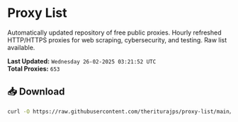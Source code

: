 # Proxy List

Automatically updated repository of free public proxies. Hourly refreshed HTTP/HTTPS proxies for web scraping, cybersecurity, and testing. Raw list available.

**Last Updated:** `Wednesday 26-02-2025 03:21:52 UTC`  
**Total Proxies:** `653`

## 📥 Download
```bash
curl -O https://raw.githubusercontent.com/theriturajps/proxy-list/main/proxies.txt
